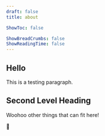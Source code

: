 ```yaml
---
draft: false
title: about

ShowToc: false

ShowBreadCrumbs: false
ShowReadingTime: false
---
```


## Hello

This is a testing paragraph.

## Second Level Heading

Woohoo other things that can fit here!

:penguin:
